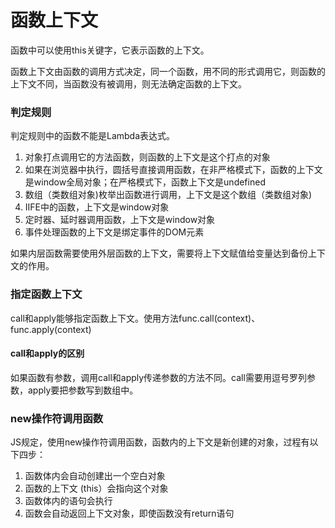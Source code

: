 # 函数上下文

函数中可以使用this关键字，它表示函数的上下文。

函数上下文由函数的调用方式决定，同一个函数，用不同的形式调用它，则函数的上下文不同，当函数没有被调用，则无法确定函数的上下文。

### 判定规则

判定规则中的函数不能是Lambda表达式。

1. 对象打点调用它的方法函数，则函数的上下文是这个打点的对象
2. 如果在浏览器中执行，圆括号直接调用函数，在非严格模式下，函数的上下文是window全局对象；在严格模式下，函数上下文是undefined
3. 数组（类数组对象)枚举出函数进行调用，上下文是这个数组（类数组对象)
4. IIFE中的函数，上下文是window对象
5. 定时器、延时器调用函数，上下文是window对象
6. 事件处理函数的上下文是绑定事件的DOM元素

如果内层函数需要使用外层函数的上下文，需要将上下文赋值给变量达到备份上下文的作用。

### 指定函数上下文

call和apply能够指定函数上下文。使用方法func.call(context)、func.apply(context)

#### call和apply的区别

如果函数有参数，调用call和apply传递参数的方法不同。call需要用逗号罗列参数，apply要把参数写到数组中。

### new操作符调用函数

JS规定，使用new操作符调用函数，函数内的上下文是新创建的对象，过程有以下四步：

1. 函数体内会自动创建出一个空白对象
2. 函数的上下文 (this）会指向这个对象
3. 函数体内的语句会执行
4. 函数会自动返回上下文对象，即使函数没有return语句

